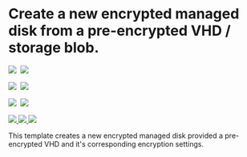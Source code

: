 # Create a new encrypted managed disk from a pre-encrypted VHD / storage blob. 

<IMG SRC="https://azbotstorage.blob.core.windows.net/badges/201-create-encrypted-managed-disk/PublicLastTestDate.svg" />&nbsp;
<IMG SRC="https://azbotstorage.blob.core.windows.net/badges/201-create-encrypted-managed-disk/PublicDeployment.svg" />&nbsp;

<IMG SRC="https://azbotstorage.blob.core.windows.net/badges/201-create-encrypted-managed-disk/FairfaxLastTestDate.svg" />&nbsp;
<IMG SRC="https://azbotstorage.blob.core.windows.net/badges/201-create-encrypted-managed-disk/FairfaxDeployment.svg" />&nbsp;

<IMG SRC="https://azbotstorage.blob.core.windows.net/badges/201-create-encrypted-managed-disk/BestPracticeResult.svg" />&nbsp;
<IMG SRC="https://azbotstorage.blob.core.windows.net/badges/201-create-encrypted-managed-disk/CredScanResult.svg" />&nbsp;

<a href="https://portal.azure.com/#create/Microsoft.Template/uri/https%3A%2F%2Fraw.githubusercontent.com%2Fazure%2Fazure-quickstart-templates%2Fmaster%2F201-create-encrypted-managed-disk%2Fazuredeploy.json" target="_blank">
    <img src="http://azuredeploy.net/deploybutton.png"/>
</a>
<a href="https://portal.azure.us/#create/Microsoft.Template/uri/https%3A%2F%2Fraw.githubusercontent.com%2Fazure%2Fazure-quickstart-templates%2Fmaster%2F201-create-encrypted-managed-disk%2Fazuredeploy.json" target="_blank">
    <img src="http://azuredeploy.net/AzureGov.png"/>
</a>
<a href="http://armviz.io/#/?load=https%3A%2F%2Fraw.githubusercontent.com%2FAzure%2Fazure-quickstart-templates%2Fmaster%2F201-create-encrypted-managed-disk%2Fazuredeploy.json" target="_blank">
    <img src="http://armviz.io/visualizebutton.png"/>
</a>

This template creates a new encrypted managed disk provided a pre-encrypted VHD and it's corresponding encryption settings.
